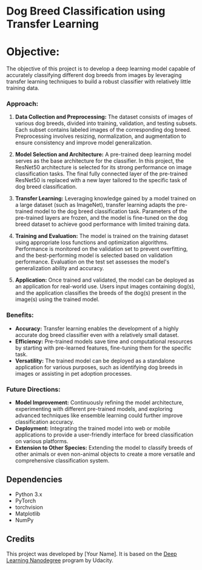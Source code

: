# Dog Breed Classification using Transfer Learning

# Objective:

The objective of this project is to develop a deep learning model capable of accurately classifying different dog breeds from images by leveraging transfer learning techniques to build a robust classifier with relatively little training data.

### Approach:

1. **Data Collection and Preprocessing:** The dataset consists of images of various dog breeds, divided into training, validation, and testing subsets. Each subset contains labeled images of the corresponding dog breed. Preprocessing involves resizing, normalization, and augmentation to ensure consistency and improve model generalization.

2. **Model Selection and Architecture:** A pre-trained deep learning model serves as the base architecture for the classifier. In this project, the ResNet50 architecture is selected for its strong performance on image classification tasks. The final fully connected layer of the pre-trained ResNet50 is replaced with a new layer tailored to the specific task of dog breed classification.

3. **Transfer Learning:** Leveraging knowledge gained by a model trained on a large dataset (such as ImageNet), transfer learning adapts the pre-trained model to the dog breed classification task. Parameters of the pre-trained layers are frozen, and the model is fine-tuned on the dog breed dataset to achieve good performance with limited training data.

4. **Training and Evaluation:** The model is trained on the training dataset using appropriate loss functions and optimization algorithms. Performance is monitored on the validation set to prevent overfitting, and the best-performing model is selected based on validation performance. Evaluation on the test set assesses the model's generalization ability and accuracy.

5. **Application:** Once trained and validated, the model can be deployed as an application for real-world use. Users input images containing dog(s), and the application classifies the breeds of the dog(s) present in the image(s) using the trained model.

### Benefits:

- **Accuracy:** Transfer learning enables the development of a highly accurate dog breed classifier even with a relatively small dataset.
- **Efficiency:** Pre-trained models save time and computational resources by starting with pre-learned features, fine-tuning them for the specific task.
- **Versatility:** The trained model can be deployed as a standalone application for various purposes, such as identifying dog breeds in images or assisting in pet adoption processes.

### Future Directions:

- **Model Improvement:** Continuously refining the model architecture, experimenting with different pre-trained models, and exploring advanced techniques like ensemble learning could further improve classification accuracy.
- **Deployment:** Integrating the trained model into web or mobile applications to provide a user-friendly interface for breed classification on various platforms.
- **Extension to Other Species:** Extending the model to classify breeds of other animals or even non-animal objects to create a more versatile and comprehensive classification system.

## Dependencies

- Python 3.x
- PyTorch
- torchvision
- Matplotlib
- NumPy

## Credits

This project was developed by [Your Name]. It is based on the [Deep Learning Nanodegree](https://www.udacity.com/course/deep-learning-nanodegree--nd101) program by Udacity.
